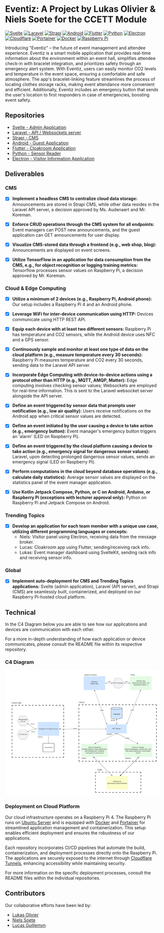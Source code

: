 # Eventiz: A Project by Lukas Olivier & Niels Soete for the CCETT Module

[![Svelte](https://img.shields.io/badge/Svelte-Admin_Application-blueviolet)](https://gitlab.ti.howest.be/ti/2023-2024/s5/ccett/projects/group12/code/admin-application-svelte)
[![Laravel](https://img.shields.io/badge/Laravel-API_Websockets_Server-orange)](https://gitlab.ti.howest.be/ti/2023-2024/s5/ccett/projects/group12/code/laravel)
[![Strapi](https://img.shields.io/badge/Strapi-CMS-brightgreen)](https://gitlab.ti.howest.be/ti/2023-2024/s5/ccett/projects/group12/code/cms-strapi)
[![Android](https://img.shields.io/badge/Android-Guest_Application-green)](https://gitlab.ti.howest.be/ti/2023-2024/s5/ccett/projects/group12/code/android)
[![Flutter](https://img.shields.io/badge/Flutter-Cloakroom_Application-blue)](https://gitlab.ti.howest.be/ti/2023-2024/s5/ccett/projects/group12/code/inventory-management-application)
[![Python](https://img.shields.io/badge/Python-Sensor_Reader-yellow)](https://gitlab.ti.howest.be/ti/2023-2024/s5/ccett/projects/group12/code/sensor-reader-raspberry-pi)
[![Electron](https://img.shields.io/badge/Electron-Visitor_Information_Application-lightgrey)](https://gitlab.ti.howest.be/ti/2023-2024/s5/ccett/projects/group12/code/visitor-information-application)
[![Cloudflare](https://img.shields.io/badge/Cloudflare-CDN-ff69b4)](https://www.cloudflare.com/)
[![Portainer](https://img.shields.io/badge/Portainer-Docker_Management-007BFF)](https://www.portainer.io/)
[![Docker](https://img.shields.io/badge/Docker-Containerization-2496ED)](https://www.docker.com/)
[![Raspberry Pi](https://img.shields.io/badge/Raspberry%20Pi-Hardware-ff6347)](https://www.raspberrypi.org/)

Introducing "Eventiz" – the future of event management and attendee experience. Eventiz is a smart mobile application that provides real-time information about the environment within an event hall, simplifies attendee check-in with bracelet integration, and prioritizes safety through an emergency alert system. With Eventiz, users can easily monitor CO2 levels and temperature in the event space, ensuring a comfortable and safe atmosphere. The app's bracelet-linking feature streamlines the process of locating clothes storage racks, making event attendance more convenient and efficient. Additionally, Eventiz includes an emergency button that sends the user's location to first responders in case of emergencies, boosting event safety.

## Repositories

- [Svelte - Admin Application](https://gitlab.ti.howest.be/ti/2023-2024/s5/ccett/projects/group12/code/admin-application-svelte)
- [Laravel - API / Websockets server](https://gitlab.ti.howest.be/ti/2023-2024/s5/ccett/projects/group12/code/laravel)
- [Strapi - CMS](https://gitlab.ti.howest.be/ti/2023-2024/s5/ccett/projects/group12/code/cms-strapi)
- [Android - Guest Application](https://gitlab.ti.howest.be/ti/2023-2024/s5/ccett/projects/group12/code/android)
- [Flutter - Cloakroom Application](https://gitlab.ti.howest.be/ti/2023-2024/s5/ccett/projects/group12/code/inventory-management-application)
- [Python - Sensor Reader](https://gitlab.ti.howest.be/ti/2023-2024/s5/ccett/projects/group12/code/sensor-reader-raspberry-pi)
- [Electron - Visitor Information Application](https://gitlab.ti.howest.be/ti/2023-2024/s5/ccett/projects/group12/code/visitor-information-application)

## Deliverables

### CMS

- [x] **Implement a headless CMS to centralize cloud data storage:**
  Announcements are stored in Strapi CMS, while other data resides in the Laravel API server, a decision approved by Ms. Audenaert and Mr. Koreman.

- [x] **Enforce CRUD operations through the CMS system for all endpoints:**
  Event managers can POST new announcements, and the guest application can GET announcements for user display.

- [x] **Visualize CMS-stored data through a frontend (e.g., web shop, blog):**
  Announcements are displayed on event screens.

- [x] **Utilize TensorFlow in an application for data consumption from the CMS, e.g., for object recognition or logging training metrics:**
  Tensorflow processes sensor values on Raspberry Pi, a decision approved by Mr. Koreman.

### Cloud & Edge Computing

- [x] **Utilize a minimum of 2 devices (e.g., Raspberry Pi, Android phone):**
  Our setup includes a Raspberry Pi 4 and an Android phone.

- [x] **Leverage WiFi for inter-device communication using HTTP:**
  Devices communicate using HTTP REST API.

- [x] **Equip each device with at least two different sensors:**
  Raspberry Pi has temperature and CO2 sensors, while the Android device uses NFC and a GPS sensor.

- [x] **Continuously sample and monitor at least one type of data on the cloud platform (e.g., measure temperature every 30 seconds):**
  Raspberry Pi measures temperature and CO2 every 30 seconds, sending data to the Laravel API server.

- [x] **Incorporate Edge Computing with device-to-device actions using a protocol other than HTTP (e.g., MQTT, AMQP, Matter):**
  Edge computing involves checking sensor values; Websockets are employed for real-time information. This is sent to the Laravel websocket server alongside the API server.

- [x] **Define an event triggered by sensor data that prompts user notification (e.g., low air quality):**
  Users receive notifications on the Android app when critical sensor values are detected.

- [x] **Define an event initiated by the user causing a device to take action (e.g., emergency button):**
  Event manager's emergency button triggers an 'alarm' (LED on Raspberry Pi).

- [x] **Define an event triggered by the cloud platform causing a device to take action (e.g., emergency signal for dangerous sensor values):**
  Laravel, upon detecting prolonged dangerous sensor values, sends an emergency signal (LED on Raspberry Pi).

- [x] **Perform computations in the cloud beyond database operations (e.g., calculate daily statistics):**
  Average sensor values are displayed on the statistics panel of the event manager application.

- [x] **Use Kotlin Jetpack Compose, Python, or C on Android, Arduino, or Raspberry Pi (exceptions with lecturer approval only):**
  Python on Raspberry Pi and Jetpack Compose on Android.

### Trending Topics

- [x] **Develop an application for each team member with a unique use case, utilizing different programming languages or concepts:**
  - Niels: Visitor panel using Electron, receiving data from the message broker.
  - Lucas: Cloakroom app using Flutter, sending/receiving rack info.
  - Lukas: Event manager dashboard using SvelteKit, sending rack info and receiving sensor info.

### Global

- [x] **Implement auto-deployment for CMS and Trending Topics applications:**
  Svelte (admin application), Laravel (API server), and Strapi (CMS) are seamlessly built, containerized, and deployed on our Raspberry Pi-hosted cloud platform.

## Technical

In the C4 Diagram below you are able to see how our applications and devices are communication with each other. 

For a more in-depth understanding of how each application or device communicates, please consult the README file within its respective repository.

### C4 Diagram
![C4 Diagram](images/C4_Model.png)

### Deployment on Cloud Platform

Our cloud infrastructure operates on a Raspberry Pi 4. The Raspberry Pi runs on [Ubuntu Server](https://ubuntu.com/server) and is equipped with [Docker](https://www.docker.com/) and [Portainer](https://www.portainer.io/) for streamlined application management and containerization. This setup enables efficient deployment and ensures the robustness of our applications.

Each repository incorporates CI/CD pipelines that automate the build, containerization, and deployment processes directly onto the Raspberry Pi. The applications are securely exposed to the internet through [Cloudflare Tunnels](https://developers.cloudflare.com/tunnels), enhancing accessibility while maintaining security.

For more information on the specific deployment processes, consult the README files within the individual repositories.

## Contributors

Our collaborative efforts have been led by:

- [Lukas Olivier](https://www.linkedin.com/in/lukas-olivier/)
- [Niels Soete](https://www.linkedin.com/in/niels-soete/)
- [Lucas Guillemyn](https://www.linkedin.com/in/lucas-guillemyn-2b060b291/)

